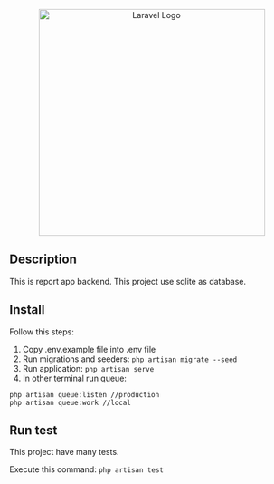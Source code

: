 <p align="center"><a href="https://laravel.com" target="_blank"><img src="https://raw.githubusercontent.com/laravel/art/master/logo-lockup/5%20SVG/2%20CMYK/1%20Full%20Color/laravel-logolockup-cmyk-red.svg" width="400" alt="Laravel Logo"></a></p>


## Description 

This is report app backend. This project use sqlite as database.

## Install 

Follow this steps:

1. Copy .env.example file into .env file
2. Run migrations and seeders:
    ```php artisan migrate --seed```
3. Run application: 
```php artisan serve```
4. In other terminal run queue:
```
php artisan queue:listen //production
php artisan queue:work //local
```


## Run test

This project have many tests.

Execute this command:
```php artisan test```
